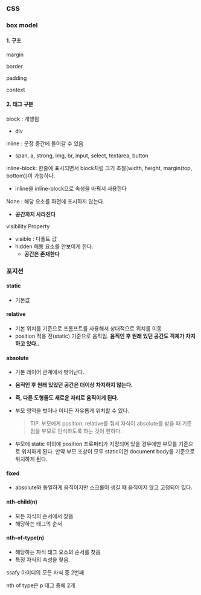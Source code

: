 ## css

### box model

#### 1. 구조

margin

border

padding

context

#### 2. 태그 구분

block : 개행됨

* div

inline : 문장 중간에 들어갈 수 있음

* span, a, strong, img, br, input, select, textarea, button

inline-block: 한줄에 표시되면서 block처럼 크기 조절(width, height, margin(top, bottom))이 가능하다.

* inline을 inline-block으로 속성을 바꿔서 사용한다

None : 해당 요소를 화면에 표시하지 않는다.

* **공간까지 사라진다**

visibility Property

* visible : 디폴트 값
* hidden 해동 요소를 안보이게 한다.
  * **공간은 존재한다**



### 포지션

#### static

* 기본값

#### relative

* 기본 위치를 기준으로 프롬프트를 사용해서 상대적으로 위치를 이동
* position 적용 전(static) 기준으로 움직임. **움직인 후 원래 있던 공간도 객체가 차지하고 있다..**

#### absolute

* 기본 레이어 관계에서 벗어난다.

* **움직인 후 원래 있었던 공간은 더이상 차지하지 않는다.**

* **즉, 다른 도형들도 새로운 자리로 움직이게 된다.**

* 부모 영역을 벗어나 어디든 자유롭게 위치할 수 있다.

  >  TIP. 부모에게 position: relative를 줘서 자식이 absolute를 받을 때 기준점을 부모로 인식하도록 하는 것이 편하다.

* 부모에 static 이외에 position 프로퍼티가 지정되어 있을 경우에만 부모를 기준으로 위치하게 된다. 만약 부모 조상이 모두 static이면 document body를 기준으로 위치하게 된다.

#### fixed

* absolute와 동일하게 움직이지만 스크롤이 생길 때 움직이지 않고 고정되어 있다.

#### nth-child(n)

* 모든 자식의 순서에서 찾음
* 해당하는 태그의 순서

#### nth-of-type(n)

* 해당하는 자식 태그 요소의 순서를 찾음
* 특정 자식의 속성을 찾음. 

ssafy 아이디의 모든 자식 중 2번째

nth of type은 p 태그 중에 2개

